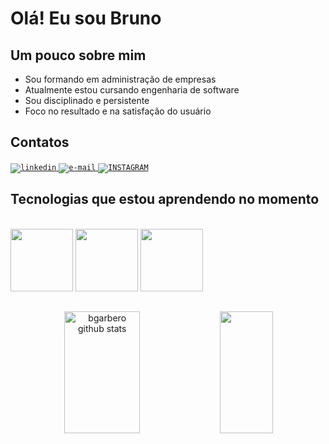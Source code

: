 # Olá! Eu sou Bruno 
## Um pouco sobre mim
- Sou formando em administração de empresas
- Atualmente estou cursando engenharia de software
- Sou disciplinado e persistente
- Foco no resultado e na satisfação do usuário


## Contatos
<div style="display: inline_block">
  <a href="https://www.linkedin.com/in/bruno-garbero/">
    <code><img alt="linkedin" src="https://img.shields.io/badge/LinkedIn-0077B5?style=for-the-badge&logo=linkedin&logoColor=white" /></code>
  </a>
  <a href="mailto:bruno_garbero@hotmail.com">
    <code><img alt="e-mail" src="https://img.shields.io/badge/bruno_garbero@hotmail.com-0078D4?style=for-the-badge&logo=microsoft-outlook&logoColor=white" /></code>
  </a>
  <a href="https://www.instagram.com/bgarbero/">
    <code><img alt="INSTAGRAM" src="https://img.shields.io/badge/-Instagram-%23E4405F?style=for-the-badge&logo=instagram&logoColor=white" /></code>
  </a>
</div>

## Tecnologias que estou aprendendo no momento
<div style="display: inline_block"></br>
	<img loading="lazy" src="https://cdn.jsdelivr.net/gh/devicons/devicon/icons/java/java-original-wordmark.svg" width="100" height="100"/>
	<img loading="lazy" src="https://cdn.jsdelivr.net/gh/devicons/devicon/icons/spring/spring-original-wordmark.svg" width="100" height="100"/>
	<img loading="lazy" src="https://cdn.jsdelivr.net/gh/devicons/devicon/icons/postgresql/postgresql-plain-wordmark.svg" width="100" height="100"/>
</div>

## 
<div align="center">  
  <img width="49%" height="195px" src="https://github-readme-stats.vercel.app/api?username=bgarbero&show_icons=true&count_private=true&hide_border=true&title_color=00bfbf&icon_color=00bfbf&text_color=c9d1d9&bg_color=0d1117" alt="bgarbero github stats" /> 
  <img width="41%" height="195px" src="https://github-readme-stats.vercel.app/api/top-langs/?username=bgarbero&layout=compact&hide_border=true&title_color=00bfbf&text_color=00bfbf&bg_color=0d1117" />
</div>